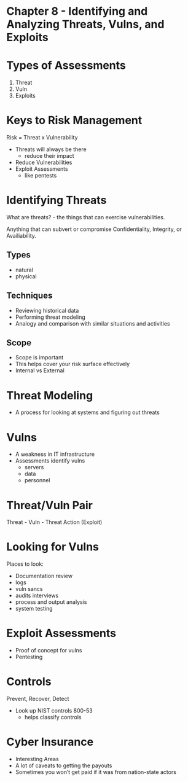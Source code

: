 # Chapter 8 - Identifying and Analyzing Threats, Vulns, and Exploits

# Types of Assessments

1. Threat
2. Vuln
3. Exploits

# Keys to Risk Management

Risk = Threat x Vulnerability

- Threats will always be there
    - reduce their impact
- Reduce Vulnerabilities
- Exploit Assessments
    - like pentests

# Identifying Threats

What are threats? - the things that can exercise vulnerabilities.

Anything that can subvert or compromise Confidentiality, Integrity, or Availiability. 

## Types

- natural
- physical

## Techniques

- Reviewing historical data
- Performing threat modeling
- Analogy and comparison with similar situations and activities

## Scope

- Scope is important
- This helps cover your risk surface effectively
- Internal vs External

# Threat Modeling

- A process for looking at systems and figuring out threats

# Vulns

- A weakness in IT infrastructure
- Assessments identify vulns
    - servers
    - data
    - personnel

# Threat/Vuln Pair

Threat - Vuln - Threat Action (Exploit)

# Looking for Vulns

Places to look:

- Documentation review
- logs
- vuln sancs
- audits interviews
- process and output analysis
- system testing

# Exploit Assessments

- Proof of concept for vulns
- Pentesting

# Controls

Prevent, Recover, Detect

- Look up NIST controls 800-53
    - helps classify controls

# Cyber Insurance

- Interesting Areas
- A lot of caveats to getting the payouts
- Sometimes you won’t get paid if it was from nation-state actors